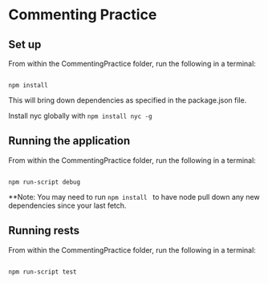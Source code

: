 # Commenting Practice

## Set up


From within the CommentingPractice folder, run the following in a terminal:
``` console

npm install 
```

This will bring down dependencies as specified in the package.json file.

Install nyc globally with ```npm install nyc -g``` 

## Running the application

From within the CommentingPractice folder, run the following in a terminal:
``` console

npm run-script debug
```

**Note: You may need to run ```npm install ``` to have node pull down any new dependencies since your last fetch.

## Running rests

From within the CommentingPractice folder, run the following in a terminal:
``` console

npm run-script test
```
